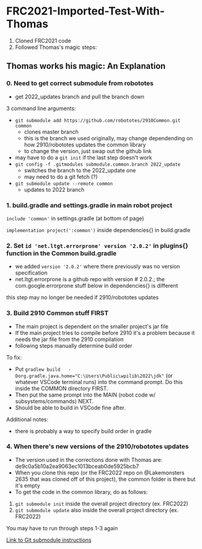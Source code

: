 # FRC2021-Imported-Test-With-Thomas

1. Cloned FRC2021 code
2. Followed Thomas's magic steps:

## Thomas works his magic: An Explanation

### 0. Need to get correct submodule from robototes
- get 2022_updates branch and pull the branch down

3 command line arguments:
- `git submodule add https://github.com/robototes/2910Common.git common`
	- clones master branch
	- this is the branch we used originally, may change dependending on how 2910/robototes updates the common library
	- to change the version, just swap out the github link
- may have to do a `git init` if the last step doesn't work
- `git config -f .gitmodules submodule.common.branch 2022_update`
	- switches the branch to the 2022_update one
	- may need to do a git fetch (?)
- `git submodule update --remote common`
	- updates to 2022 branch

### 1. build.gradle and settings.gradle in main robot project
`include 'common'` in settings.gradle (at bottom of page)

`implementation project(':common')` inside dependencies{} in build.gradle

### 2. Set `id 'net.ltgt.errorprone' version '2.0.2'` in plugins{} function in the Common build.gradle
- we added `version '2.0.2'` where there previously was no version specification 
- net.ltgt.errorprone is a github repo with version # 2.0.2.; the com.google.errorprone stuff below in dependencies{} is different 

this step may no longer be needed if 2910/robototes updates 

### 3. Build 2910 Common stuff FIRST 
- The main project is dependent on the smaller project's jar file
- If the main project tries to compile before 2910 it's a problem because it needs the jar file from the 2910 compilation
- following steps manually determine build order

To fix:
- Put `gradlew build   -Dorg.gradle.java.home="C:\Users\Public\wpilib\2022\jdk"` (or whatever VSCode terminal runs) into the command prompt. Do this inside the COMMON directory FIRST. 
- Then put the same prompt into the MAIN (robot code w/ subsystems/commands) NEXT.
- Should be able to build in VSCode fine after. 

Additional notes:
- there is probably a way to specify build order in gradle

### 4. When there's new versions of the 2910/robototes updates
- The version used in the corrections done with Thomas are: de9c0a5b10a2ea9063ec1013bceab0de5925bcb7
- When you clone this repo (or the FRC2022 repo on @Lakemonsters 2635 that was cloned off of this project), the common folder is there but it's empty
- To get the code in the common library, do as follows:

1. `git submodule init` inside the overall project directory (ex. FRC2022)
2. `git submodule update` also inside the overall project directory (ex. FRC2022)

You may have to run through steps 1-3 again 

[Link to Git submodule instructions](https://git-scm.com/book/en/v2/Git-Tools-Submodules#:~:text=The%20DbConnector%20directory%20is%20there%2C%20but%20empty.%20You%20must%20run%20two%20commands%3A%20git%20submodule%20init%20to%20initialize%20your%20local%20configuration%20file%2C%20and%20git%20submodule%20update%20to%20fetch%20all%20the%20data%20from%20that%20project%20and%20check%20out%20the%20appropriate%20commit%20listed%20in%20your%20superproject%3A)
